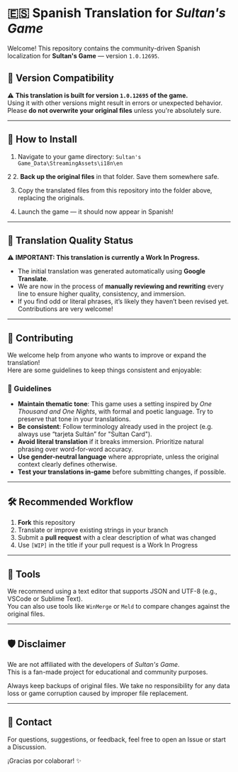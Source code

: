 # 🇪🇸 Spanish Translation for *Sultan's Game*

Welcome! This repository contains the community-driven Spanish localization for **Sultan's Game** — version `1.0.12695`.

## 📌 Version Compatibility

⚠️ **This translation is built for version `1.0.12695` of the game.**  
Using it with other versions might result in errors or unexpected behavior. Please **do not overwrite your original files** unless you're absolutely sure.

---

## 📁 How to Install

1. Navigate to your game directory:
```Sultan's Game_Data\StreamingAssets\i18n\en```

2
2. **Back up the original files** in that folder. Save them somewhere safe.

3. Copy the translated files from this repository into the folder above, replacing the originals.

4. Launch the game — it should now appear in Spanish!

---

## 🚧 Translation Quality Status

⚠️ **IMPORTANT: This translation is currently a Work In Progress.**

- The initial translation was generated automatically using **Google Translate**.
- We are now in the process of **manually reviewing and rewriting** every line to ensure higher quality, consistency, and immersion.
- If you find odd or literal phrases, it’s likely they haven’t been revised yet. Contributions are very welcome!

---

## 🤝 Contributing

We welcome help from anyone who wants to improve or expand the translation!  
Here are some guidelines to keep things consistent and enjoyable:

### 📝 Guidelines

- **Maintain thematic tone**: This game uses a setting inspired by *One Thousand and One Nights*, with formal and poetic language. Try to preserve that tone in your translations.
- **Be consistent**: Follow terminology already used in the project (e.g. always use “tarjeta Sultán” for "Sultan Card").
- **Avoid literal translation** if it breaks immersion. Prioritize natural phrasing over word-for-word accuracy.
- **Use gender-neutral language** where appropriate, unless the original context clearly defines otherwise.
- **Test your translations in-game** before submitting changes, if possible.

---

## 🛠 Recommended Workflow

1. **Fork** this repository
2. Translate or improve existing strings in your branch
3. Submit a **pull request** with a clear description of what was changed
4. Use `[WIP]` in the title if your pull request is a Work In Progress

---

## 🧰 Tools

We recommend using a text editor that supports JSON and UTF-8 (e.g., VSCode or Sublime Text).  
You can also use tools like `WinMerge` or `Meld` to compare changes against the original files.

---

## 🛡 Disclaimer

We are not affiliated with the developers of *Sultan's Game*.  
This is a fan-made project for educational and community purposes.

Always keep backups of original files. We take no responsibility for any data loss or game corruption caused by improper file replacement.

---

## 💬 Contact

For questions, suggestions, or feedback, feel free to open an Issue or start a Discussion.

¡Gracias por colaborar! ✨
